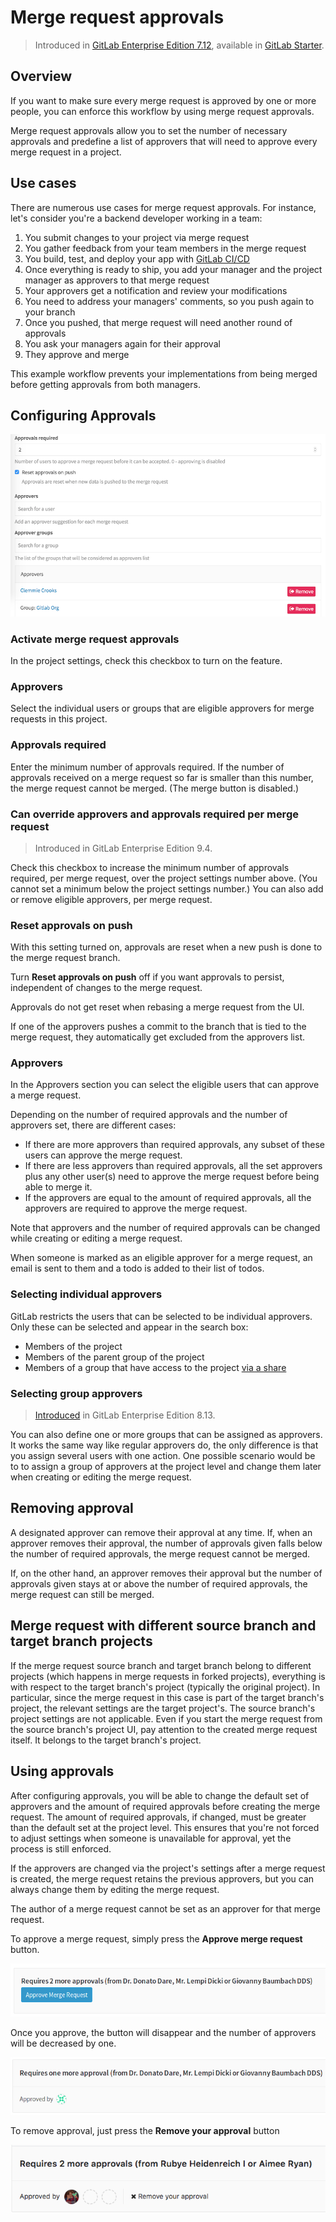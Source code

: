 # Merge request approvals

> Introduced in [GitLab Enterprise Edition 7.12](https://about.gitlab.com/2015/06/22/gitlab-7-12-released/#merge-request-approvers-ee-only), available in [GitLab Starter](https://about.gitlab.com/products/).

## Overview

If you want to make sure every merge request is approved by one or more
people, you can enforce this workflow by using merge request approvals.

Merge request approvals allow you to set the number of necessary approvals
and predefine a list of approvers that will need to approve every
merge request in a project.

## Use cases

There are numerous use cases for merge request approvals. For instance,
let's consider you're a backend developer working in a team:

1. You submit changes to your project via merge request
1. You gather feedback from your team members in the merge request
1. You build, test, and deploy your app with [GitLab CI/CD](../../../ci/README.md)
1. Once everything is ready to ship, you add your manager and the project manager as approvers to that merge request
1. Your approvers get a notification and review your modifications
1. You need to address your managers' comments, so you push again to your branch
1. Once you pushed, that merge request will need another round of approvals
1. You ask your managers again for their approval
1. They approve and merge

This example workflow prevents your implementations from being merged before getting approvals from both managers.

## Configuring Approvals

![Merge Request Approvals in Project Settings](img/approvals_settings.png)

### Activate merge request approvals

In the project settings, check this checkbox to turn on the feature.

### Approvers

Select the individual users or groups that are eligible approvers for merge requests
in this project.

### Approvals required

Enter the minimum number of approvals required. If the number of approvals received 
on a merge request so far is smaller than this number, the merge request cannot
be merged. (The merge button is disabled.)

### Can override approvers and approvals required per merge request

> Introduced in GitLab Enterprise Edition 9.4.

Check this checkbox to increase the minimum number of approvals required, per merge
request, over the project settings number above. (You cannot set a minimum below
the project settings number.) You can also add or remove eligible approvers, per
merge request.

### Reset approvals on push

With this setting turned on, approvals are reset when a new push
is done to the merge request branch.

Turn **Reset approvals on push** off if you want approvals to persist,
independent of changes to the merge request.

Approvals do not get reset when rebasing a merge request from the UI.

If one of the approvers pushes a commit to the branch that is tied to the
merge request, they automatically get excluded from the approvers list.

### Approvers

In the Approvers section you can select the eligible users that can
approve a merge request.

Depending on the number of required approvals and the number of approvers set,
there are different cases:

- If there are more approvers than required approvals, any subset of these users
  can approve the merge request.
- If there are less approvers than required approvals, all the set approvers plus
  any other user(s) need to approve the merge request before being able to merge it.
- If the approvers are equal to the amount of required approvals, all the
  approvers are required to approve the merge request.

Note that approvers and the number of required approvals can be changed while
creating or editing a merge request.

When someone is marked as an eligible approver for a merge request, an email is
sent to them and a todo is added to their list of todos.

### Selecting individual approvers

GitLab restricts the users that can be selected to be individual approvers. Only these can be selected and appear in the search box:
- Members of the project
- Members of the parent group of the project
- Members of a group that have access to the project [via a share](../../../workflow/share_projects_with_other_groups.md)

### Selecting group approvers

> [Introduced][ee-743] in GitLab Enterprise Edition 8.13.

You can also define one or more groups that can be assigned as approvers. It
works the same way like regular approvers do, the only difference is that you
assign several users with one action. One possible scenario would be to to assign
a group of approvers at the project level and change them later when creating
or editing the merge request.

## Removing approval

A designated approver can remove their approval at any time. If, when an approver
removes their approval, the number of approvals given falls below the number of
required approvals, the merge request cannot be merged.

If, on the other hand, an approver removes their approval but the number of approvals
given stays at or above the number of required approvals, the merge request can still be
merged.

## Merge request with different source branch and target branch projects

If the merge request source branch and target branch belong to different projects (which
happens in merge requests in forked projects), everything is with respect to the 
target branch's project (typically the original project). In particular, since the
merge request in this case is part of the target branch's project, the relevant
settings are the target project's. The source branch's project settings are not 
applicable. Even if you start the merge request from the source branch's project
UI, pay attention to the created merge request itself. It belongs to the target
branch's project.

## Using approvals

After configuring approvals, you will be able to change the default set of
approvers and the amount of required approvals before creating the merge request.
The amount of required approvals, if changed, must be greater than the default
set at the project level. This ensures that you're not forced to adjust settings
when someone is unavailable for approval, yet the process is still enforced.

If the approvers are changed via the project's settings after a merge request
is created, the merge request retains the previous approvers, but you can always
change them by editing the merge request.

The author of a merge request cannot be set as an approver for that merge
request.

To approve a merge request, simply press the **Approve merge request** button.

![Merge request approval](img/approvals_mr.png)

Once you approve, the button will disappear and the number of approvers
will be decreased by one.

![Merge request approval](img/approvals_mr_approved.png)

[ee-743]: https://gitlab.com/gitlab-org/gitlab-ee/merge_requests/743

To remove approval, just press the **Remove your approval** button

![Merge request remove approval](img/remove_approval_mr.png)
